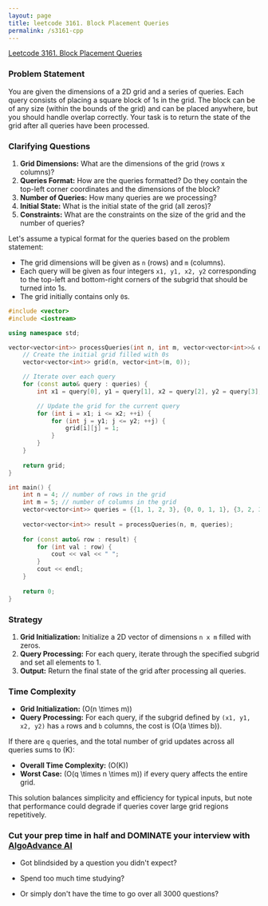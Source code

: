 ```yaml
---
layout: page
title: leetcode 3161. Block Placement Queries
permalink: /s3161-cpp
---
```

[Leetcode 3161. Block Placement Queries](https://algoadvance.github.io/algoadvance/l3161)
### Problem Statement

You are given the dimensions of a 2D grid and a series of queries. Each query consists of placing a square block of 1s in the grid. The block can be of any size (within the bounds of the grid) and can be placed anywhere, but you should handle overlap correctly. Your task is to return the state of the grid after all queries have been processed.

### Clarifying Questions

1. **Grid Dimensions:** What are the dimensions of the grid (rows x columns)?
2. **Queries Format:** How are the queries formatted? Do they contain the top-left corner coordinates and the dimensions of the block?
3. **Number of Queries:** How many queries are we processing?
4. **Initial State:** What is the initial state of the grid (all zeros)?
5. **Constraints:** What are the constraints on the size of the grid and the number of queries?

Let's assume a typical format for the queries based on the problem statement:

- The grid dimensions will be given as `n` (rows) and `m` (columns).
- Each query will be given as four integers `x1, y1, x2, y2` corresponding to the top-left and bottom-right corners of the subgrid that should be turned into 1s.
- The grid initially contains only `0`s.

```cpp
#include <vector>
#include <iostream>

using namespace std;

vector<vector<int>> processQueries(int n, int m, vector<vector<int>>& queries) {
    // Create the initial grid filled with 0s
    vector<vector<int>> grid(n, vector<int>(m, 0));

    // Iterate over each query
    for (const auto& query : queries) {
        int x1 = query[0], y1 = query[1], x2 = query[2], y2 = query[3];

        // Update the grid for the current query
        for (int i = x1; i <= x2; ++i) {
            for (int j = y1; j <= y2; ++j) {
                grid[i][j] = 1;
            }
        }
    }
    
    return grid;
}

int main() {
    int n = 4; // number of rows in the grid
    int m = 5; // number of columns in the grid
    vector<vector<int>> queries = {{1, 1, 2, 3}, {0, 0, 1, 1}, {3, 2, 3, 4}};
    
    vector<vector<int>> result = processQueries(n, m, queries);
    
    for (const auto& row : result) {
        for (int val : row) {
            cout << val << " ";
        }
        cout << endl;
    }
    
    return 0;
}
```

### Strategy

1. **Grid Initialization:** Initialize a 2D vector of dimensions `n x m` filled with zeros.
2. **Query Processing:** For each query, iterate through the specified subgrid and set all elements to 1.
3. **Output:** Return the final state of the grid after processing all queries.

### Time Complexity

- **Grid Initialization:** \(O(n \times m)\)
- **Query Processing:** For each query, if the subgrid defined by `(x1, y1, x2, y2)` has `a` rows and `b` columns, the cost is \(O(a \times b)\).

If there are `q` queries, and the total number of grid updates across all queries sums to \(K\):
- **Overall Time Complexity:** \(O(K)\)
- **Worst Case:** \(O(q \times n \times m)\) if every query affects the entire grid.

This solution balances simplicity and efficiency for typical inputs, but note that performance could degrade if queries cover large grid regions repetitively.


### Cut your prep time in half and DOMINATE your interview with [AlgoAdvance AI](https://algoAdvance.com)

- Got blindsided by a question you didn't expect?

- Spend too much time studying?

- Or simply don't have the time to go over all 3000 questions?

